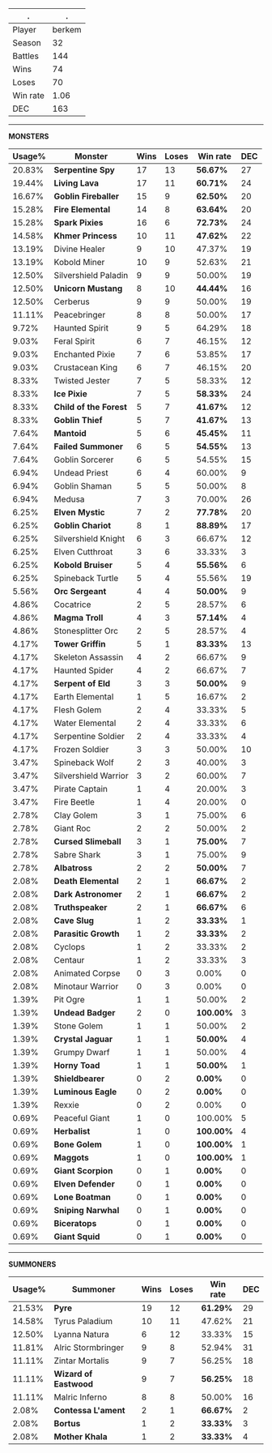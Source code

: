 .|.
|-|-
Player|berkem
Season|32
Battles|144
Wins|74
Loses|70
Win rate|1.06
DEC|163

---
**MONSTERS**

Usage%|Monster|Wins|Loses|Win rate|DEC|
-|-|-|-|-|-|
20.83%|**Serpentine Spy**|17|13|**56.67%**|27|
19.44%|**Living Lava**|17|11|**60.71%**|24|
16.67%|**Goblin Fireballer**|15|9|**62.50%**|20|
15.28%|**Fire Elemental**|14|8|**63.64%**|20|
15.28%|**Spark Pixies**|16|6|**72.73%**|24|
14.58%|**Khmer Princess**|10|11|**47.62%**|22|
13.19%|Divine Healer|9|10|47.37%|19|
13.19%|Kobold Miner|10|9|52.63%|21|
12.50%|Silvershield Paladin|9|9|50.00%|19|
12.50%|**Unicorn Mustang**|8|10|**44.44%**|16|
12.50%|Cerberus|9|9|50.00%|19|
11.11%|Peacebringer|8|8|50.00%|17|
9.72%|Haunted Spirit|9|5|64.29%|18|
9.03%|Feral Spirit|6|7|46.15%|12|
9.03%|Enchanted Pixie|7|6|53.85%|17|
9.03%|Crustacean King|6|7|46.15%|20|
8.33%|Twisted Jester|7|5|58.33%|12|
8.33%|**Ice Pixie**|7|5|**58.33%**|24|
8.33%|**Child of the Forest**|5|7|**41.67%**|12|
8.33%|**Goblin Thief**|5|7|**41.67%**|13|
7.64%|**Mantoid**|5|6|**45.45%**|11|
7.64%|**Failed Summoner**|6|5|**54.55%**|13|
7.64%|Goblin Sorcerer|6|5|54.55%|15|
6.94%|Undead Priest|6|4|60.00%|9|
6.94%|Goblin Shaman|5|5|50.00%|8|
6.94%|Medusa|7|3|70.00%|26|
6.25%|**Elven Mystic**|7|2|**77.78%**|20|
6.25%|**Goblin Chariot**|8|1|**88.89%**|17|
6.25%|Silvershield Knight|6|3|66.67%|12|
6.25%|Elven Cutthroat|3|6|33.33%|3|
6.25%|**Kobold Bruiser**|5|4|**55.56%**|6|
6.25%|Spineback Turtle|5|4|55.56%|19|
5.56%|**Orc Sergeant**|4|4|**50.00%**|9|
4.86%|Cocatrice|2|5|28.57%|6|
4.86%|**Magma Troll**|4|3|**57.14%**|4|
4.86%|Stonesplitter Orc|2|5|28.57%|4|
4.17%|**Tower Griffin**|5|1|**83.33%**|13|
4.17%|Skeleton Assassin|4|2|66.67%|9|
4.17%|Haunted Spider|4|2|66.67%|7|
4.17%|**Serpent of Eld**|3|3|**50.00%**|9|
4.17%|Earth Elemental|1|5|16.67%|2|
4.17%|Flesh Golem|2|4|33.33%|5|
4.17%|Water Elemental|2|4|33.33%|6|
4.17%|Serpentine Soldier|2|4|33.33%|4|
4.17%|Frozen Soldier|3|3|50.00%|10|
3.47%|Spineback Wolf|2|3|40.00%|3|
3.47%|Silvershield Warrior|3|2|60.00%|7|
3.47%|Pirate Captain|1|4|20.00%|3|
3.47%|Fire Beetle|1|4|20.00%|0|
2.78%|Clay Golem|3|1|75.00%|6|
2.78%|Giant Roc|2|2|50.00%|2|
2.78%|**Cursed Slimeball**|3|1|**75.00%**|7|
2.78%|Sabre Shark|3|1|75.00%|9|
2.78%|**Albatross**|2|2|**50.00%**|7|
2.08%|**Death Elemental**|2|1|**66.67%**|2|
2.08%|**Dark Astronomer**|2|1|**66.67%**|2|
2.08%|**Truthspeaker**|2|1|**66.67%**|6|
2.08%|**Cave Slug**|1|2|**33.33%**|1|
2.08%|**Parasitic Growth**|1|2|**33.33%**|2|
2.08%|Cyclops|1|2|33.33%|2|
2.08%|Centaur|1|2|33.33%|3|
2.08%|Animated Corpse|0|3|0.00%|0|
2.08%|Minotaur Warrior|0|3|0.00%|0|
1.39%|Pit Ogre|1|1|50.00%|2|
1.39%|**Undead Badger**|2|0|**100.00%**|3|
1.39%|Stone Golem|1|1|50.00%|2|
1.39%|**Crystal Jaguar**|1|1|**50.00%**|4|
1.39%|Grumpy Dwarf|1|1|50.00%|4|
1.39%|**Horny Toad**|1|1|**50.00%**|1|
1.39%|**Shieldbearer**|0|2|**0.00%**|0|
1.39%|**Luminous Eagle**|0|2|**0.00%**|0|
1.39%|Rexxie|0|2|0.00%|0|
0.69%|Peaceful Giant|1|0|100.00%|5|
0.69%|**Herbalist**|1|0|**100.00%**|4|
0.69%|**Bone Golem**|1|0|**100.00%**|1|
0.69%|**Maggots**|1|0|**100.00%**|1|
0.69%|**Giant Scorpion**|0|1|**0.00%**|0|
0.69%|**Elven Defender**|0|1|**0.00%**|0|
0.69%|**Lone Boatman**|0|1|**0.00%**|0|
0.69%|**Sniping Narwhal**|0|1|**0.00%**|0|
0.69%|**Biceratops**|0|1|**0.00%**|0|
0.69%|**Giant Squid**|0|1|**0.00%**|0|

---
**SUMMONERS**

Usage%|Summoner|Wins|Loses|Win rate|DEC|
-|-|-|-|-|-|
21.53%|**Pyre**|19|12|**61.29%**|29|
14.58%|Tyrus Paladium|10|11|47.62%|21|
12.50%|Lyanna Natura|6|12|33.33%|15|
11.81%|Alric Stormbringer|9|8|52.94%|31|
11.11%|Zintar Mortalis|9|7|56.25%|18|
11.11%|**Wizard of Eastwood**|9|7|**56.25%**|18|
11.11%|Malric Inferno|8|8|50.00%|16|
2.08%|**Contessa L'ament**|2|1|**66.67%**|2|
2.08%|**Bortus**|1|2|**33.33%**|3|
2.08%|**Mother Khala**|1|2|**33.33%**|4|
